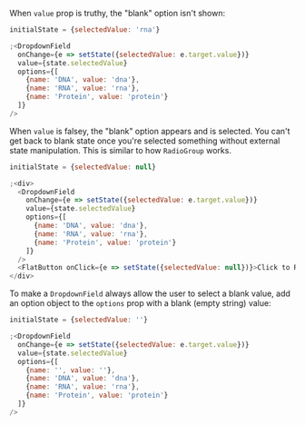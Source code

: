 When `value` prop is truthy, the "blank" option isn't shown:

```js
initialState = {selectedValue: 'rna'}

;<DropdownField
  onChange={e => setState({selectedValue: e.target.value})}
  value={state.selectedValue}
  options={[
    {name: 'DNA', value: 'dna'},
    {name: 'RNA', value: 'rna'},
    {name: 'Protein', value: 'protein'}
  ]}
/>
```

When `value` is falsey, the "blank" option appears and is selected. You can't get back to blank state once you're selected something without external state manipulation. This is similar to how `RadioGroup` works.

```js
initialState = {selectedValue: null}

;<div>
  <DropdownField
    onChange={e => setState({selectedValue: e.target.value})}
    value={state.selectedValue}
    options={[
      {name: 'DNA', value: 'dna'},
      {name: 'RNA', value: 'rna'},
      {name: 'Protein', value: 'protein'}
    ]}
  />
  <FlatButton onClick={e => setState({selectedValue: null})}>Click to Reset</FlatButton>
</div>
```

To make a `DropdownField` always allow the user to select a blank value, add an option object to the `options` prop with a blank (empty string) value:

```js
initialState = {selectedValue: ''}

;<DropdownField
  onChange={e => setState({selectedValue: e.target.value})}
  value={state.selectedValue}
  options={[
    {name: '', value: ''},
    {name: 'DNA', value: 'dna'},
    {name: 'RNA', value: 'rna'},
    {name: 'Protein', value: 'protein'}
  ]}
/>
```
